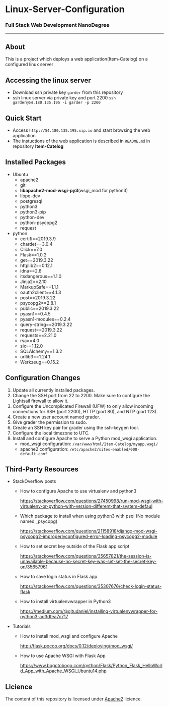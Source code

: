 # Linux-Server-Configuration
### Full Stack Web Development NanoDegree
_______________________
## About
This is a project which deploys a web application(Item-Catelog) on a configured linux server

## Accessing the linux server
* Download ssh private key ```garder``` from this repository
* ssh linux server via private key and port 2200 ```ssh garder@54.180.135.195 -i garder -p 2200```

## Quick Start
* Access ```http://54.180.135.195.xip.io``` and start browsing the web application
* The instuctions of the web application is described in ```README.md``` in repository **Item-Catelog**

## Installed Packages
* Ubuntu
  * apache2
  * git
  * **libapache2-mod-wsgi-py3**(wsgi_mod for python3)
  * libpq-dev
  * postgresql
  * python3
  * python3-pip
  * python-dev
  * python-psycopg2
  * request
* python
  * certifi==2019.3.9
  * chardet==3.0.4
  * Click==7.0
  * Flask==1.0.2
  * get==2019.3.22
  * httplib2==0.12.1
  * idna==2.8
  * itsdangerous==1.1.0
  * Jinja2==2.10
  * MarkupSafe==1.1.1
  * oauth2client==4.1.3
  * post==2019.3.22
  * psycopg2==2.8.1
  * public==2019.3.22
  * pyasn1==0.4.5
  * pyasn1-modules==0.2.4
  * query-string==2019.3.22
  * request==2019.3.22
  * requests==2.21.0
  * rsa==4.0
  * six==1.12.0
  * SQLAlchemy==1.3.2
  * urllib3==1.24.1
  * Werkzeug==0.15.2
  
## Configuration Changes
1. Update all currently installed packages.
2. Change the SSH port from 22 to 2200. Make sure to configure the Lightsail firewall to allow it.
3. Configure the Uncomplicated Firewall (UFW) to only allow incoming connections for SSH (port 2200), HTTP (port 80), and NTP (port 123).
4. Create a new user account named grader.
5. Give grader the permission to sudo.
6. Create an SSH key pair for grader using the ssh-keygen tool.
7. Configure the local timezone to UTC.
8. Install and configure Apache to serve a Python mod_wsgi application.
   * mod_wsgi configuration: ```/var/www/html/Item-Catelog/myapp.wsgi/```
   * apache2 configuration: ```/etc/apache2/sites-enabled/000-default.conf```
   
## Third-Party Resources
* StackOverflow posts
  * How to configure Apache to use virtualenv and python3
  
    https://stackoverflow.com/questions/27450998/run-mod-wsgi-with-virtualenv-or-python-with-version-different-that-system-defaul
  * Which package to install when using python3 with psql (No module named _psycopg)
  
    https://stackoverflow.com/questions/21158918/django-mod-wsgi-psycopg2-improperlyconfigured-error-loading-psycopg2-module
  * How to set secret key outside of the Flask app script
  
    https://stackoverflow.com/questions/35657821/the-session-is-unavailable-because-no-secret-key-was-set-set-the-secret-key-on/35657961 
  * How to save login status in Flask app
  
    https://stackoverflow.com/questions/35307676/check-login-status-flask
    
  * How to install virtualenvwrapper in Python3
  
    https://medium.com/@gitudaniel/installing-virtualenvwrapper-for-python3-ad3dfea7c717
  
* Tutorials
  * How to install mod_wsgi and configure Apache
  
    http://flask.pocoo.org/docs/0.12/deploying/mod_wsgi/
  * How to use Apache WSGI with Flask App
  
    https://www.bogotobogo.com/python/Flask/Python_Flask_HelloWorld_App_with_Apache_WSGI_Ubuntu14.php
    


## Licience
The content of this repository is licensed under [Apache2](https://www.apache.org/licenses/LICENSE-2.0) licience.

